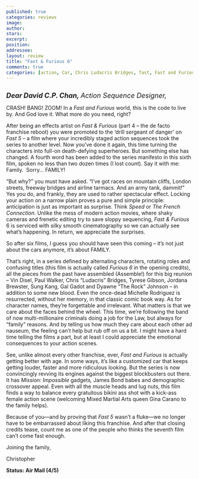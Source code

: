 ```yaml
---
published: true
categories: reviews
image:
author: 
stars: 
excerpt: 
position: 
addressee: 
layout: review
title: "Fast & Furious 6"
comments: true
categories: [action, Car, Chris Ludacris Bridges, fast, Fast and Furious 6, furious, Jordana Brewster, Letters, Paul Walker, Sequel, Sung Kang, Tyrese Gibson, Vin Disel]
---
```

<div><p><span class="full-image-block ssNonEditable"><span><a href="/letters/2013/5/27/fast-furious-6.html"><img src="http://static.squarespace.com/static/5005f6bcc4aa41161b33e89e/5329cf1fe4b07c068ebf74de/5329cf1fe4b07c068ebf7835/1369679074016/Fast%20and%20Furious%206.jpg" alt="" /></a></span></span></p>
<p><em><strong><span style="font-size:130%;">Dear David C.P. Chan,</span></strong><strong style="font-size:130%;"> </strong><span style="font-size:130%;">Action Sequence Designer,</span></em></p>
<p>CRASH! BANG! ZOOM! In a <em>Fast and Furious</em> world, this is the code to live by. And God love it. What more do you need, right?</p>
<p>After being an effects artist on <em>Fast &amp; Furious </em>(part 4 &ndash; the de facto franchise reboot) you were promoted to the &lsquo;drill sergeant of danger&rsquo; on <em>Fast 5 &ndash; </em>a film where your incredibly staged action sequences took the series to another level. Now you&rsquo;ve done it again, this time turning the characters into full-on death-defying superheroes. But something else has changed. A fourth word has been added to the series manifesto in this sixth film, spoken no less than two dozen times (I lost count). Say it with me: Family.&nbsp; Sorry&hellip; FAMILY!</p>
<p>&ldquo;But why?&rdquo; you must have asked. &ldquo;I&rsquo;ve got races on mountain cliffs, London streets, freeway bridges and airline tarmacs. And an army tank, dammit!&rdquo; Yes you do, and frankly, they are used to rather spectacular effect. Locking your action on a narrow plain proves a pure and simple principle: anticipation is just as important as surprise. Think <em>Speed</em> or <em>The French Connection</em>. Unlike the mess of modern action movies, where shaky cameras and frenetic editing try to save sloppy sequencing, <em>Fast &amp; Furious</em> 6 is serviced with silky smooth cinematography so we can actually see what&rsquo;s happening. In return, we appreciate the surprises.&nbsp;</p>
<p>So after six films, I guess you should have seen this coming &ndash; it&rsquo;s not just about the cars anymore, it&rsquo;s about FAMILY.</p>
<p>That&rsquo;s right, in a series defined by alternating characters, rotating roles and confusing titles (this film is actually called <em>Furious 6 </em>in the opening credits), all the pieces from the past have assembled (Assemble!) for this big reunion &ndash; Vin Disel, Paul Walker, Chris &ldquo;Ludacris&rdquo; Bridges, Tyrese Gibson, Jordana Brewster, Sung Kang, Gal Gadot and Dyawne &#8220;The Rock&rdquo; Johnson &ndash; in addition to some new blood. Even the once-dead Michelle Rodriguez is resurrected, without her memory, in that classic comic book way. As for character names, they&rsquo;re forgettable and irrelevant. What matters is that we care about the faces behind the wheel. This time, we&rsquo;re following the band of now multi-millionaire criminals doing a job for the Law, but always for &ldquo;family&rdquo; reasons. And by telling us how much they care about each other ad nauseum, the feeling can&rsquo;t help but rub off on us a bit. I might have a hard time telling the films a part, but at least I could appreciate the emotional consequences to your action scenes.</p>
<p>See, unlike almost every other franchise, ever, <em>Fast and Furious</em> is actually getting better with age. In some ways, it&rsquo;s like a customized car that keeps getting louder, faster and more ridiculous looking. But the series is now convincingly revving its engines against the biggest blockbusters out there. It has <em>Mission: Impossible </em>gadgets<em>, </em>James Bond babes and demographic crossover appeal. Even with all the muscle heads and lug nuts, this film finds a way to balance every gratuitous bikini ass shot with a kick-ass female action scene (welcoming Mixed Martial Arts queen Gina Carano to the family helps).</p>
<p>Because of you&mdash;and by proving that <em>Fast 5</em> wasn&rsquo;t a fluke&mdash;we no longer have to be embarrassed about liking this franchise. And after that closing credits tease, count me as one of the people who thinks the seventh film can&rsquo;t come fast enough.</p>
<p>Joining the family,</p>
<p>Christopher</p>
<p><strong>Status: Air Mail (4/5)</strong></p></div>
